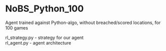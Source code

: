# NoBS_Python_100

Agent trained against Python-algo, without breached/scored locations, for 100 games

rl_strategy.py - strategy for our agent \
rl_agent.py - agent architecture
